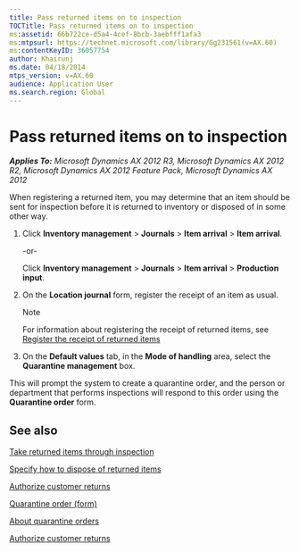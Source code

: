 ```yaml
---
title: Pass returned items on to inspection
TOCTitle: Pass returned items on to inspection
ms:assetid: 66b722ce-d5a4-4cef-8bcb-3aebfff1afa3
ms:mtpsurl: https://technet.microsoft.com/library/Gg231561(v=AX.60)
ms:contentKeyID: 36057754
author: Khairunj
ms.date: 04/18/2014
mtps_version: v=AX.60
audience: Application User
ms.search.region: Global
---
```


# Pass returned items on to inspection 


_**Applies To:** Microsoft Dynamics AX 2012 R3, Microsoft Dynamics AX 2012 R2, Microsoft Dynamics AX 2012 Feature Pack, Microsoft Dynamics AX 2012_

When registering a returned item, you may determine that an item should be sent for inspection before it is returned to inventory or disposed of in some other way.

1.  Click **Inventory management** \> **Journals** \> **Item arrival** \> **Item arrival**.
    
    \-or-
    
    Click **Inventory management** \> **Journals** \> **Item arrival** \> **Production input**.

2.  On the **Location journal** form, register the receipt of an item as usual.
    

    > [!NOTE]
    > <P>For information about registering the receipt of returned items, see <A href="register-the-receipt-of-returned-items.md">Register the receipt of returned items</A></P>



3.  On the **Default values** tab, in the **Mode of handling** area, select the **Quarantine management** box.

This will prompt the system to create a quarantine order, and the person or department that performs inspections will respond to this order using the **Quarantine order** form.

## See also

[Take returned items through inspection](take-returned-items-through-inspection.md)

[Specify how to dispose of returned items](specify-how-to-dispose-of-returned-items.md)

[Authorize customer returns](authorize-customer-returns.md)

[Quarantine order (form)](https://technet.microsoft.com/library/aa554073\(v=ax.60\))

[About quarantine orders](about-quarantine-orders.md)

[Authorize customer returns](authorize-customer-returns.md)

  


